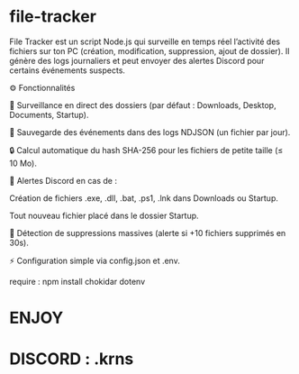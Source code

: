 # file-tracker
File Tracker est un script Node.js qui surveille en temps réel l’activité des fichiers sur ton PC (création, modification, suppression, ajout de dossier). Il génère des logs journaliers et peut envoyer des alertes Discord pour certains événements suspects.


⚙️ Fonctionnalités

🔎 Surveillance en direct des dossiers (par défaut : Downloads, Desktop, Documents, Startup).

📝 Sauvegarde des événements dans des logs NDJSON (un fichier par jour).

🔒 Calcul automatique du hash SHA-256 pour les fichiers de petite taille (≤ 10 Mo).

🚨 Alertes Discord en cas de :

Création de fichiers .exe, .dll, .bat, .ps1, .lnk dans Downloads ou Startup.

Tout nouveau fichier placé dans le dossier Startup.

🛑 Détection de suppressions massives (alerte si +10 fichiers supprimés en 30s).

⚡ Configuration simple via config.json et .env.




require : npm install chokidar dotenv 

# ENJOY 
# DISCORD : .krns
